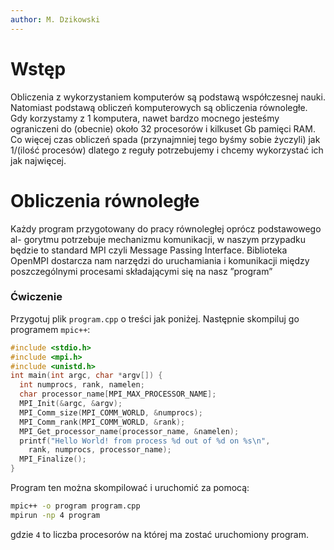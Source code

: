 ```yaml
---
author: M. Dzikowski
---
```


# Wstęp

Obliczenia z wykorzystaniem komputerów są podstawą współczesnej nauki.
Natomiast podstawą obliczeń komputerowych są obliczenia równoległe. Gdy
korzystamy z 1 komputera, nawet bardzo mocnego jesteśmy ograniczeni do
(obecnie) około 32 procesorów i kilkuset Gb pamięci RAM. Co więcej czas
obliczeń spada (przynajmniej tego byśmy sobie życzyli) jak 1/(ilość procesów)
dlatego z reguły potrzebujemy i chcemy wykorzystać ich jak najwięcej.

# Obliczenia równoległe

Każdy program przygotowany do pracy równoległej oprócz podstawowego al-
gorytmu potrzebuje mechanizmu komunikacji, w naszym przypadku będzie to
standard MPI czyli Message Passing Interface. Biblioteka OpenMPI dostarcza
nam narzędzi do uruchamiania i komunikacji między poszczególnymi procesami
składającymi się na nasz ”program”

### Ćwiczenie

Przygotuj plik `program.cpp` o treści jak poniżej. Następnie skompiluj go programem
`mpic++`:

```c++
#include <stdio.h>
#include <mpi.h>
#include <unistd.h>
int main(int argc, char *argv[]) {
  int numprocs, rank, namelen;
  char processor_name[MPI_MAX_PROCESSOR_NAME];
  MPI_Init(&argc, &argv);
  MPI_Comm_size(MPI_COMM_WORLD, &numprocs);
  MPI_Comm_rank(MPI_COMM_WORLD, &rank);
  MPI_Get_processor_name(processor_name, &namelen);
  printf("Hello World! from process %d out of %d on %s\n",
    rank, numprocs, processor_name);
  MPI_Finalize();
}
```

Program ten można skompilować i uruchomić za pomocą:
```bash
mpic++ -o program program.cpp
mpirun -np 4 program
```
gdzie `4` to liczba procesorów na której ma zostać uruchomiony program.
